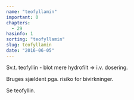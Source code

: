 ```yaml
---
name: "teofyllamin"
important: 0
chapters:  
  - 29
hasinfo: 1
sorting: "teofyllamin"
slug: teofyllamin
date: "2016-06-05"
---
```


Sv.t. teofyllin - blot mere hydrofilt => i.v. dosering.

Bruges sjældent pga. risiko for bivirkninger.

Se teofyllin.
